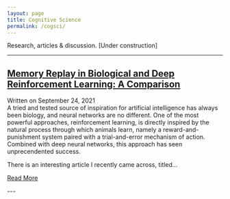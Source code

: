 ```yaml
---
layout: page
title: Cognitive Science
permalink: /cogsci/
---
```

Research, articles & discussion. [Under construction]

---
<article>
<h2><a href="https://osghaffar.github.io/cogsci/RL-and-Memory-Replay/">Memory Replay in Biological and Deep Reinforcement Learning: A Comparison</a></h2>

<div class="date">
    Written on September 24, 2021
  </div>

<div class="entry">
A tried and tested source of inspiration for artificial intelligence has always been biology, and neural networks are no different. One of the most powerful approaches, reinforcement learning, is directly inspired by the natural process through which animals learn, namely a reward-and-punishment system paired with a trial-and-error mechanism of action. Combined with deep neural networks, this approach has seen unprecendented success.

There is an interesting article I recently came across, titled...
</div>

<a href="https://osghaffar.github.io/cogsci/RL-and-Memory-Replay/" class="read-more">Read More</a>
</article>
---
